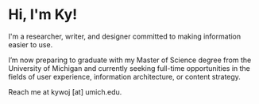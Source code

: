 # Hi, I'm Ky!

I'm a researcher, writer, and designer committed to making information easier to use.

I’m now preparing to graduate with my Master of Science degree from the University of Michigan and currently seeking full-time opportunities in the fields of user experience, information architecture, or content strategy.

Reach me at kywoj [at] umich.edu.
